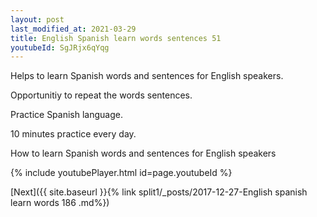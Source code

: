 ```yaml
---
layout: post
last_modified_at: 2021-03-29
title: English Spanish learn words sentences 51 
youtubeId: SgJRjx6qYqg
---
```

 
 
Helps to learn Spanish words and sentences for English speakers.

Opportunitiy to repeat the words sentences. 

Practice Spanish language. 
 
10 minutes practice every day. 
 
How to learn Spanish words and sentences for English speakers 
 
{% include youtubePlayer.html id=page.youtubeId %}
 
 
[Next]({{ site.baseurl }}{% link  split1/_posts/2017-12-27-English spanish learn words 186 .md%})
 
